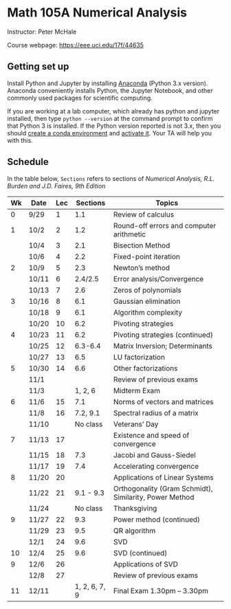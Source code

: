 # Math 105A Numerical Analysis 

Instructor: Peter McHale 

Course webpage: https://eee.uci.edu/17f/44635

## Getting set up 
Install Python and Jupyter by installing 
[Anaconda](https://www.continuum.io/downloads) (Python 3.x version).
 Anaconda conveniently installs Python, the Jupyter Notebook, and other commonly used packages for scientific computing.

If you are working at a lab computer, which already has python and jupyter installed, then 
type `python --version` at the command prompt to confirm that Python 3 is installed.
If the Python version reported is not 3.x, then you should [create a conda environment](https://conda.io/docs/user-guide/tasks/manage-environments.html#creating-an-environment-with-commands) and [activate it](https://conda.io/docs/user-guide/tasks/manage-environments.html#activating-an-environment).
Your TA will help you with this. 

## Schedule
In the table below, `Sections` refers to sections of *Numerical Analysis, R.L. Burden and J.D. Faires, 9th Edition*

|Wk|Date|Lec|Sections|Topics
|---|---|---|---|---
|0|9/29|1|1.1|Review of calculus
|1|10/2|2|1.2|Round-off errors and computer arithmetic
||10/4|3|2.1|Bisection Method
||10/6|4|2.2|Fixed-point iteration
|2|10/9|5|2.3|Newton’s method
||10/11|6|2.4/2.5|Error analysis/Convergence
||10/13|7|2.6|Zeros of polynomials
|3|10/16|8|6.1|Gaussian elimination
||10/18|9|6.1|Algorithm complexity
||10/20|10|6.2|Pivoting strategies
|4|10/23|11|6.2|Pivoting strategies (continued)
||10/25|12|6.3-6.4|Matrix Inversion; Determinants
||10/27|13|6.5|LU factorization
|5|10/30|14|6.6|Other factorizations
||11/1|||Review of previous exams
||11/3||1, 2, 6|Midterm Exam
|6|11/6|15|7.1|Norms of vectors and matrices
||11/8|16|7.2, 9.1|Spectral radius of a matrix
||11/10||No class|Veterans’ Day
|7|11/13|17||Existence and speed of convergence
||11/15|18|7.3|Jacobi and Gauss-Siedel
||11/17|19|7.4|Accelerating convergence
|8|11/20|20||Applications of Linear Systems
||11/22|21|9.1 - 9.3|Orthogonality (Gram Schmidt), Similarity, Power Method
||11/24||No class|Thanksgiving
|9|11/27|22|9.3|Power method (continued)
||11/29|23|9.5|QR algorithm
||12/1|24|9.6|SVD
|10|12/4|25|9.6|SVD (continued)
|9|12/6|26||Applications of SVD
||12/8|27||Review of previous exams
|11|12/11||1, 2, 6, 7, 9|Final Exam 1.30pm – 3.30pm

